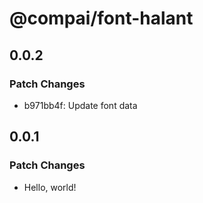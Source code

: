# @compai/font-halant

## 0.0.2

### Patch Changes

- b971bb4f: Update font data

## 0.0.1

### Patch Changes

- Hello, world!
